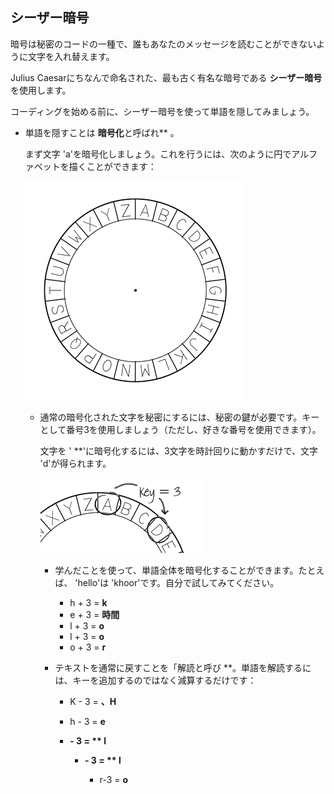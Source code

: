 ## シーザー暗号

暗号は秘密のコードの一種で、誰もあなたのメッセージを読むことができないように文字を入れ替えます。

Julius Caesarにちなんで命名された、最も古く有名な暗号である **シーザー暗号**を使用します。

コーディングを始める前に、シーザー暗号を使って単語を隠してみましょう。

+ 単語を隠すことは **暗号化**と呼ばれ** 。</p> 
    
    まず文字 'a'を暗号化しましょう。これを行うには、次のように円でアルファベットを描くことができます：
    
    ![スクリーンショット](images/messages-wheel.png)</li> 
    
    + 通常の暗号化された文字を秘密にするには、秘密の鍵が必要です。キーとして番号3を使用しましょう（ただし、好きな番号を使用できます）。
        
        </strong> 文字を ' **'に暗号化するには、3文字を時計回りに動かすだけで、文字 'd'が得られます。</p> 
        
        ![スクリーンショット](images/messages-wheel-eg.png)</li> 
        
        + 学んだことを使って、単語全体を暗号化することができます。たとえば、 'hello'は 'khoor'です。自分で試してみてください。
            
            + h + 3 = **k**
            + e + 3 = **時間**
            + l + 3 = **o**
            + l + 3 = **o**
            + o + 3 = **r**
        
        + テキストを通常に戻すことを「解読</strong>と呼び **。単語を解読するには、キーを追加するのではなく減算するだけです：</p> 
            
            + K - 3 = **、H**
            + h - 3 = **e**
            + **- 3 = ** l**</li> 
                
                + **- 3 = ** l**</li> 
                    
                    + r-3 = **o** </ul></li> </ul>